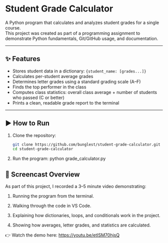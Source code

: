 # Student Grade Calculator

A Python program that calculates and analyzes student grades for a single course.  
This project was created as part of a programming assignment to demonstrate Python fundamentals, Git/GitHub usage, and documentation.

---

## ✨ Features
- Stores student data in a dictionary: `{student_name: [grades...]}`  
- Calculates per-student average grades  
- Determines letter grades using a standard grading scale (A–F)  
- Finds the top performer in the class  
- Computes class statistics: overall class average + number of students who passed (C or better)  
- Prints a clean, readable grade report to the terminal  

---

## ▶️ How to Run
1. Clone the repository:
   ```bash
   git clone https://github.com/bunglest/student-grade-calculator.git
   cd student-grade-calculator
2. Run the program:
python grade_calculator.py

## 🎥 Screencast Overview

As part of this project, I recorded a 3–5 minute video demonstrating:

1. Running the program from the terminal.

2. Walking through the code in VS Code.

3. Explaining how dictionaries, loops, and conditionals work in the project.

4. Showing how averages, letter grades, and statistics are calculated.

👉 Watch the demo here: https://youtu.be/etISM70hjsQ